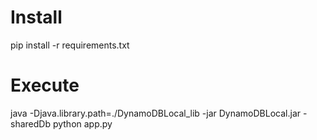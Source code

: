 # Install
  pip install -r requirements.txt

# Execute
  java -Djava.library.path=./DynamoDBLocal_lib -jar DynamoDBLocal.jar -sharedDb 
  python app.py

